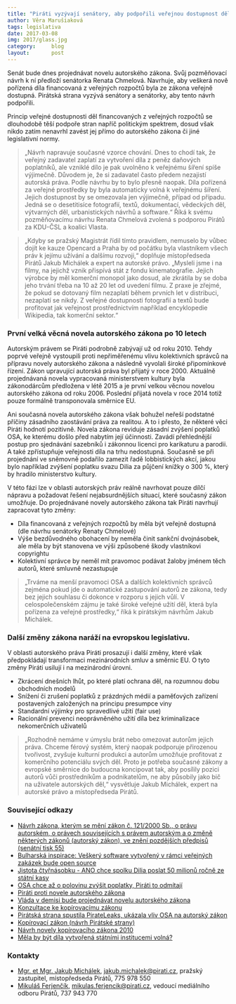```yaml
---
title: "Piráti vyzývají senátory, aby podpořili veřejnou dostupnost děl placených z veřejných rozpočtů"
author: Věra Marušiaková
tags: legislativa
date: 2017-03-08
img: 2017/glass.jpg
category:     blog
layout:       post
---
```


Senát bude dnes projednávat novelu autorského zákona. Svůj pozměňovací návrh k ní předloží senátorka Renata Chmelová. Navrhuje, aby veškerá nově pořízená díla financovaná z veřejných rozpočtů byla ze zákona veřejně dostupná. Pirátská strana vyzývá senátory a senátorky, aby tento návrh podpořili.

Princip veřejné dostupnosti děl financovaných z veřejných rozpočtů se dlouhodobě těší podpoře stran napříč politickým spektrem, dosud však nikdo zatím nenavrhl zavést jej přímo do autorského zákona či jiné legislativní normy.

> „Návrh napravuje současné vzorce chování. Dnes to chodí tak, že veřejný zadavatel zaplatí za vytvoření díla z peněz daňových poplatníků, ale vzniklé dílo je pak uvolněno k veřejnému šíření spíše výjimečně. Důvodem je, že si zadavatel často předem nezajistí autorská práva. Podle návrhu by to bylo přesně naopak. Díla pořízená za veřejné prostředky by byla automaticky volná k veřejnému šíření. Jejich dostupnost by se omezovala jen výjimečně, případ od případu. Jedná se o desetitisíce fotografií, textů, dokumentací, vědeckých děl, výtvarných děl, urbanistických návrhů a software.“ Říká k svému pozměňovacímu návrhu Renata Chmelová zvolená s podporou Pirátů za KDU-ČSL a koalici Vlasta.

> „Kdyby se pražský Magistrát řídil tímto pravidlem, nemuselo by vůbec dojít ke kauze Opencard a Praha by od počátku byla vlastníkem všech práv k jejímu užívání a dalšímu rozvoji,“ doplňuje místopředseda Pirátů Jakub Michálek a expert na autorské právo. „Mysleli jsme i na filmy, na jejichž vznik přispívá stát z fondu kinematografie. Jejich výrobce by měl komerční monopol jako dosud, ale zkrátila by se doba jeho trvání třeba na 10 až 20 let od uvedení filmu. Z praxe je zřejmé, že pokud se dotovaný film nezaplatí během prvních let v distribuci, nezaplatí se nikdy. Z veřejné dostupnosti fotografií a textů bude profitovat jak veřejnost prostřednictvím například encyklopedie Wikipedia, tak komerční sektor.“

### První velká věcná novela autorského zákona po 10 letech

Autorským právem se Piráti podrobně zabývají už od roku 2010. Tehdy poprvé veřejně vystoupili proti nepřiměřenému vlivu kolektivních správců na přípravu novely autorského zákona a následně vyvolali široké připomínkové řízení. Zákon upravující autorská práva byl přijatý v roce 2000. Aktuálně projednávaná novela vypracovaná ministerstvem kultury byla zákonodárcům předložena v létě 2015 a je první velkou věcnou novelou autorského zákona od roku 2006. Poslední přijatá novela v roce 2014 totiž pouze formálně transponovala směrnice EU.

Ani současná novela autorského zákona však bohužel neřeší podstatné příčiny zásadního zaostávání práva za realitou. A to i přesto, že některé věci Piráti hodnotí pozitivně. Novela zákona reviduje zásadní zvýšení poplatků OSA, ke kterému došlo před nabytím její účinnosti. Zavádí přehlednější postup pro sjednávání sazebníků i zákonnou licenci pro karikaturu a parodii. A také zpřístupňuje veřejnosti díla na trhu nedostupná. Současně se při projednání ve sněmovně podařilo zamezit řadě lobbistických akcí, jakou bylo například zvýšení poplatku svazu Dilia za půjčení knížky o 300 %, který by hradilo ministerstvo kultury.

V této fázi lze v oblasti autorských práv reálně navrhovat pouze dílčí nápravu a požadovat řešení nejabsurdnějších situací, které současný zákon umožňuje. Do projednávané novely autorského zákona tak Piráti navrhují zapracovat tyto změny:

* Díla financovaná z veřejných rozpočtů by měla být veřejně dostupná (dle návrhu senátorky Renaty Chmelové)
* Výše bezdůvodného obohacení by neměla činit sankční dvojnásobek, ale měla by být stanovena ve výši způsobené škody vlastníkovi copyrightu
* Kolektivní správce by neměl mít pravomoc podávat žaloby jménem těch autorů, které smluvně nezastupuje

> „Trváme na menší pravomoci OSA a dalších kolektivních správců zejména pokud jde o automatické zastupování autorů ze zákona, tedy bez jejich souhlasu či dokonce v rozporu s jejich vůlí. V celospolečenském zájmu je také široké veřejné užití děl, která byla pořízena za veřejné prostředky,“ říká k pirátským návrhům Jakub Michálek.

### Další změny zákona naráží na evropskou legislativu.

V oblasti autorského práva Piráti prosazují i další změny, které však předpokládají transformaci mezinárodních smluv a směrnic EU. O tyto změny Piráti usilují i na mezinárodní úrovni.

* Zkrácení dnešních lhůt, po které platí ochrana děl, na rozumnou dobu obchodních modelů
* Snížení či zrušení poplatků z prázdných médií a paměťových zařízení postavených založených na principu presumpce viny
* Standardní výjimky pro spravedlivé užití (fair use)
* Racionální prevenci neoprávněného užití díla bez kriminalizace nekomerčních uživatelů

> „Rozhodně nemáme v úmyslu brát nebo omezovat autorům jejich práva. Chceme férový systém, který naopak podporuje přirozenou tvořivost, zvyšuje kulturní produkci a autorům umožňuje profitovat z komerčního potenciálu svých děl. Proto je potřeba současné zákony a evropské směrnice do budoucna koncipovat tak, aby posílily pozici autorů vůči prostředníkům a podnikatelům, ne aby působily jako bič na uživatele autorských děl,“ vysvětluje Jakub Michálek, expert na autorské právo a místopředseda Pirátů.

### Související odkazy

* [Návrh zákona, kterým se mění zákon č. 121/2000 Sb., o právu autorském, o právech souvisejících s právem autorským a o změně některých zákonů (autorský zákon), ve znění pozdějších předpisů (senátní tisk 55)](http://www.senat.cz/xqw/webdav/pssenat/original/82908/69600)
* [Bulharská inspirace: Veškerý software vytvořený v rámci veřejných zakázek bude open source](https://www.pirati.cz/tiskove-zpravy/bulharska_inspirace_veskery_software_vytvoreny_v_ramci_verejnych_zakazek_bude_open_source)
* [Jistota čtyřnásobku - ANO chce spolku Dilia poslat 50 milionů ročně ze státní kasy](https://www.pirati.cz/tiskove-zpravy/jistota_ctyrnasobku_-_ano_chce_spolku_dilia_poslat_50_milionu_rocne_ze_statni_kasy)
* [OSA chce až o polovinu zvýšit poplatky, Piráti to odmítají](https://www.pirati.cz/tiskove-zpravy/osa_chce_az_o_polovinu_zvysit_poplatky_pirati_to_odmitaji)
* [Piráti proti novele autorského zákona](https://www.pirati.cz/tiskove-zpravy/pirati_proti_novele_autorskeho_zakona_vadi_jim_vysoke_pokuty_a_vymahani_plateb_i_za_nezastupovane_autory)
* [Vláda v demisi bude projednávat novelu autorského zákona](https://www.pirati.cz/tiskove-zpravy/vlada_v_demisi_bude_projednavat_novelu_autorskeho_zakona)
* [Konzultace ke kopírovacímu zákonu](https://www.pirati.cz/kci/cons/kozak)
* [Pirátská strana spustila PirateLeaks, ukázala vliv OSA na autorský zákon](http://zpravy.idnes.cz/piratska-strana-spustila-pirateleaks-ukazala-vliv-osa-na-autorsky-zakon-1q6-/domaci.aspx?c=A101221_165539_domaci_jj)
* [Kopírovací zákon (návrh Pirátské strany)](https://www.pirati.cz/kci/zpuv)
* [Návrh novely kopírovacího zákona 2010](https://www.pirati.cz/kci/antiosa)
* [Měla by být díla vytvořená státními institucemi volná?](http://diit.cz/clanek/volby-2010-mela-by-byt-dila-vytvorena-statnimi-institucemi-volna-910)

### Kontakty

* [Mgr. et Mgr. Jakub Michálek](https://www.pirati.cz/lide/jakub_michalek), [jakub.michalek@pirati.cz](mailto:jakub.michalek@pirati.cz), pražský zastupitel, místopředseda Pirátů, 775 978 550
* [Mikuláš Ferjenčík](https://www.pirati.cz/lide/mikulas_ferjencik), [mikulas.ferjencik@pirati.cz](mailto:mikulas.ferjencik@pirati.cz), vedoucí mediálního odboru Pirátů, 737 943 770
